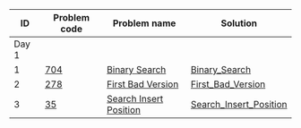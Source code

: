 | ID |Problem code | Problem name| Solution |
|---|---|---|---|
|Day 1|
| 1 |[704](https://leetcode.com/problems/binary-search/)|[Binary Search](https://leetcode.com/problems/binary-search/)|[Binary_Search](/Binary_Search)|
| 2 |[278](https://leetcode.com/problems/first-bad-version/)|[First Bad Version](https://leetcode.com/problems/first-bad-version/)|[First_Bad_Version](/First_Bad_Version)|
| 3 |[35](https://leetcode.com/problems/search-insert-position/)|[Search Insert Position](https://leetcode.com/problems/search-insert-position/)|[Search_Insert_Position](/Search_Insert_Position)|
